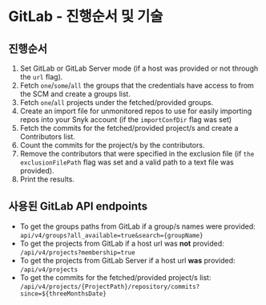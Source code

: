 # GitLab - 진행순서 및 기술

## 진행순서 <a href="#flow" id="flow"></a>

1. Set GitLab or GitLab Server mode (if a host was provided or not through the `url` flag).
2. Fetch `one`/`some`/`all` the groups that the credentials have access to from the SCM and create a groups list.
3. Fetch `one`/`all` projects under the fetched/provided groups.
4. Create an import file for unmonitored repos to use for easily importing repos into your Snyk account (if the `importConfDir` flag was set)
5. Fetch the commits for the fetched/provided project/s and create a Contributors list.
6. Count the commits for the project/s by the contributors.
7. Remove the contributors that were specified in the exclusion file (if `the exclusionFilePath` flag was set and a valid path to a text file was provided).
8. Print the results.

## 사용된 GitLab API endpoints <a href="#bitbucket-cloud-api-endpoints-used" id="bitbucket-cloud-api-endpoints-used"></a>

* To get the groups paths from GitLab if a group/s names were provided: `api/v4/groups?all_available=true&search={groupName}`
* To get the projects from GitLab if a host url was **not** provided: `/api/v4/projects?membership=true`
* To get the projects from GitLab Server if a host url **was** provided: `/api/v4/projects`
* To get the commits for the fetched/provided project/s list: `/api/v4/projects/{ProjectPath}/repository/commits?since=${threeMonthsDate}`
